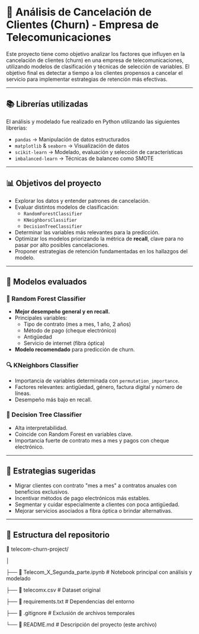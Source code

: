 # 🧠 Análisis de Cancelación de Clientes (Churn) - Empresa de Telecomunicaciones

Este proyecto tiene como objetivo analizar los factores que influyen en la cancelación de clientes (churn) en una empresa de telecomunicaciones, utilizando modelos de clasificación y técnicas de selección de variables. El objetivo final es detectar a tiempo a los clientes propensos a cancelar el servicio para implementar estrategias de retención más efectivas.

---

## 📚 Librerías utilizadas

El análisis y modelado fue realizado en Python utilizando las siguientes librerías:

- `pandas` → Manipulación de datos estructurados
- `matplotlib` & `seaborn` → Visualización de datos
- `scikit-learn` → Modelado, evaluación y selección de características
- `imbalanced-learn` → Técnicas de balanceo como SMOTE

---

## 📊 Objetivos del proyecto

- Explorar los datos y entender patrones de cancelación.
- Evaluar distintos modelos de clasificación:
  - `RandomForestClassifier`
  - `KNeighborsClassifier`
  - `DecisionTreeClassifier`
- Determinar las variables más relevantes para la predicción.
- Optimizar los modelos priorizando la métrica de **recall**, clave para no pasar por alto posibles cancelaciones.
- Proponer estrategias de retención fundamentadas en los hallazgos del modelo.

---

## 🧪 Modelos evaluados

### 🌲 Random Forest Classifier
- **Mejor desempeño general y en recall.**
- Principales variables:
  - Tipo de contrato (mes a mes, 1 año, 2 años)
  - Método de pago (cheque electrónico)
  - Antigüedad
  - Servicio de internet (fibra óptica)
- **Modelo recomendado** para predicción de churn.

### 🔍 KNeighbors Classifier
- Importancia de variables determinada con `permutation_importance`.
- Factores relevantes: antigüedad, género, factura digital y número de líneas.
- Desempeño más bajo en recall.

### 🌳 Decision Tree Classifier
- Alta interpretabilidad.
- Coincide con Random Forest en variables clave.
- Importancia fuerte de contrato mes a mes y pagos con cheque electrónico.

---

## 🧠 Estrategias sugeridas

- Migrar clientes con contrato "mes a mes" a contratos anuales con beneficios exclusivos.
- Incentivar métodos de pago electrónicos más estables.
- Segmentar y cuidar especialmente a clientes con poca antigüedad.
- Mejorar servicios asociados a fibra óptica o brindar alternativas.

---

## 📁 Estructura del repositorio

📂 telecom-churn-project/

│

├── 📄 Telecom_X_Segunda_parte.ipynb # Notebook principal con análisis y modelado

├── 📄 telecomx.csv # Dataset original

├── 📄 requirements.txt # Dependencias del entorno

├── 📄 .gitignore # Exclusión de archivos temporales

└── 📄 README.md # Descripción del proyecto (este archivo)
